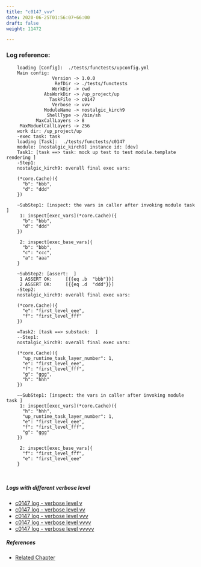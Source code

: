 ```yaml
---
title: "c0147_vvv"
date: 2020-06-25T01:56:07+66:00
draft: false
weight: 11472

---
```


### Log reference: <no value>

```
    loading [Config]:  ./tests/functests/upconfig.yml
    Main config:
                 Version -> 1.0.0
                  RefDir -> ./tests/functests
                 WorkDir -> cwd
              AbsWorkDir -> /up_project/up
                TaskFile -> c0147
                 Verbose -> vvv
              ModuleName -> nostalgic_kirch9
               ShellType -> /bin/sh
           MaxCallLayers -> 8
     MaxModuelCallLayers -> 256
    work dir: /up_project/up
    -exec task: task
    loading [Task]:  ./tests/functests/c0147
    module: [nostalgic_kirch9] instance id: [dev]
    Task1: [task ==> task: mock up test to test module.template rendering ]
    -Step1:
    nostalgic_kirch9: overall final exec vars:
    
    (*core.Cache)({
      "b": "bbb",
      "d": "ddd"
    })
    
    ~SubStep1: [inspect: the vars in caller after invoking module task ]
     1: inspect[exec_vars](*core.Cache)({
      "b": "bbb",
      "d": "ddd"
    })
    
     2: inspect[exec_base_vars]{
      "b": "bbb",
      "c": "ccc",
      "a": "aaa"
    }
    
    ~SubStep2: [assert:  ]
     1 ASSERT OK:     [{{eq .b  "bbb"}}]
     2 ASSERT OK:     [{{eq .d  "ddd"}}]
    -Step2:
    nostalgic_kirch9: overall final exec vars:
    
    (*core.Cache)({
      "e": "first_level_eee",
      "f": "first_level_fff"
    })
    
    =Task2: [task ==> substack:  ]
    --Step1:
    nostalgic_kirch9: overall final exec vars:
    
    (*core.Cache)({
      "up_runtime_task_layer_number": 1,
      "e": "first_level_eee",
      "f": "first_level_fff",
      "g": "ggg",
      "h": "hhh"
    })
    
    ~~SubStep1: [inspect: the vars in caller after invoking module task ]
     1: inspect[exec_vars](*core.Cache)({
      "h": "hhh",
      "up_runtime_task_layer_number": 1,
      "e": "first_level_eee",
      "f": "first_level_fff",
      "g": "ggg"
    })
    
     2: inspect[exec_base_vars]{
      "f": "first_level_fff",
      "e": "first_level_eee"
    }
    
    
```

##### Logs with different verbose level
* [c0147 log - verbose level v](../../logs/c0147_v)
* [c0147 log - verbose level vv](../../logs/c0147_vv)
* [c0147 log - verbose level vvv](../../logs/c0147_vvv)
* [c0147 log - verbose level vvvv](../../logs/c0147_vvvv)
* [c0147 log - verbose level vvvvv](../../logs/c0147_vvvvv)

##### References
* [Related Chapter](../../vars/c0147)
